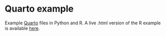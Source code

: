 # Quarto example

Example [Quarto](https://quarto.org/) files in Python and R.  A live .html version of the R example is available [here](https://ageller.github.io/quarto_example/R/quarto_R_example.html). 

